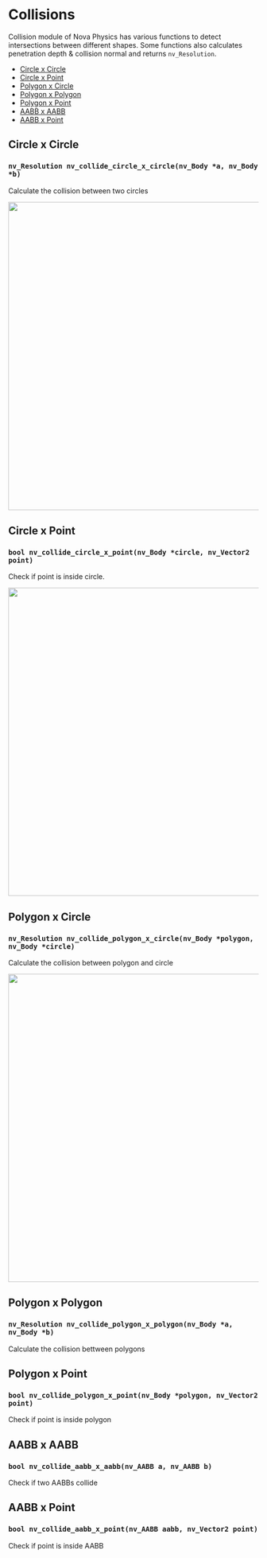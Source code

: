 # Collisions
Collision module of Nova Physics has various functions to detect intersections between different shapes. Some functions also calculates penetration depth & collision normal and returns `nv_Resolution`.
- [Circle x Circle](#circle-x-circle)
- [Circle x Point](#circle-x-point)
- [Polygon x Circle](#circle-x-circle)
- [Polygon x Polygon](#circle-x-circle)
- [Polygon x Point](#polygon-x-point)
- [AABB x AABB](#circle-x-circle)
- [AABB x Point](#circle-x-circle)


## Circle x Circle
### `nv_Resolution nv_collide_circle_x_circle(nv_Body *a, nv_Body *b)`
Calculate the collision between two circles

<img src="https://raw.githubusercontent.com/kadir014/nova-physics/main/docs/assets/collision_circlexcircle.png" width=620>


## Circle x Point
### `bool nv_collide_circle_x_point(nv_Body *circle, nv_Vector2 point)`
Check if point is inside circle.

<img src="https://raw.githubusercontent.com/kadir014/nova-physics/main/docs/assets/collision_circlexpoint.png" width=620>


## Polygon x Circle
### `nv_Resolution nv_collide_polygon_x_circle(nv_Body *polygon, nv_Body *circle)`
Calculate the collision between polygon and circle

<img src="https://raw.githubusercontent.com/kadir014/nova-physics/main/docs/assets/collision_polygonxcircle.png" width=620>


## Polygon x Polygon
### `nv_Resolution nv_collide_polygon_x_polygon(nv_Body *a, nv_Body *b)`
Calculate the collision bettween polygons


## Polygon x Point
### `bool nv_collide_polygon_x_point(nv_Body *polygon, nv_Vector2 point)`
Check if point is inside polygon


## AABB x AABB
### `bool nv_collide_aabb_x_aabb(nv_AABB a, nv_AABB b)`
Check if two AABBs collide


## AABB x Point
### `bool nv_collide_aabb_x_point(nv_AABB aabb, nv_Vector2 point)`
Check if point is inside AABB